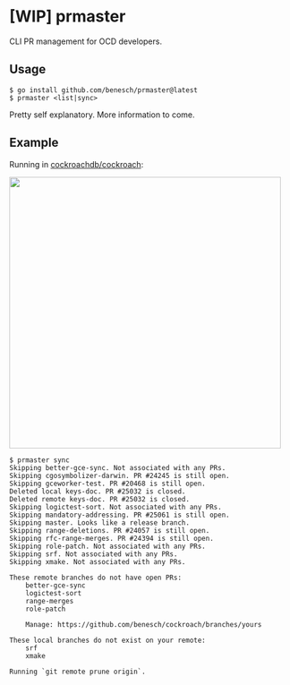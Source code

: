 # [WIP] prmaster

CLI PR management for OCD developers.

## Usage

```shell
$ go install github.com/benesch/prmaster@latest
$ prmaster <list|sync>
```

Pretty self explanatory. More information to come.

## Example

Running in [cockroachdb/cockroach]:

<img src="screenshot.png" width="485" />

```shell
$ prmaster sync
Skipping better-gce-sync. Not associated with any PRs.
Skipping cgosymbolizer-darwin. PR #24245 is still open.
Skipping gceworker-test. PR #20468 is still open.
Deleted local keys-doc. PR #25032 is closed.
Deleted remote keys-doc. PR #25032 is closed.
Skipping logictest-sort. Not associated with any PRs.
Skipping mandatory-addressing. PR #25061 is still open.
Skipping master. Looks like a release branch.
Skipping range-deletions. PR #24057 is still open.
Skipping rfc-range-merges. PR #24394 is still open.
Skipping role-patch. Not associated with any PRs.
Skipping srf. Not associated with any PRs.
Skipping xmake. Not associated with any PRs.

These remote branches do not have open PRs:
    better-gce-sync
    logictest-sort
    range-merges
    role-patch

    Manage: https://github.com/benesch/cockroach/branches/yours

These local branches do not exist on your remote:
    srf
    xmake

Running `git remote prune origin`.
```

[cockroachdb/cockroach]: https://github.com/cockroachdb/cockroach
